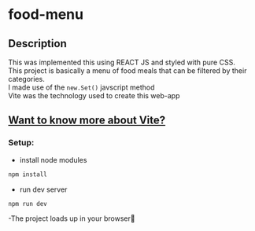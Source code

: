 # food-menu

## Description

This was implemented this using REACT JS and styled with pure CSS.<br>This project is basically a menu of food meals that can be filtered by their categories.<br>I made use of the `new.Set()` javscript method<br>Vite was the technology used to create this web-app<br>

## [Want to know more about Vite?](https://vitejs.dev/guide/)

### Setup:

- install node modules

```sh
npm install
```

- run dev server

```sh
npm run dev
```

-The project loads up in your browser🌟
